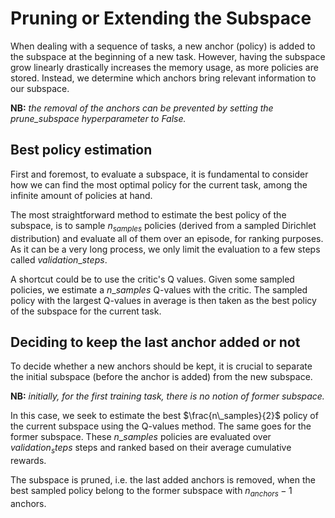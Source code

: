 # Pruning or Extending the Subspace

When dealing with a sequence of tasks, a new anchor (policy) is added to the subspace at the beginning of a new task. However, having the subspace grow linearly drastically increases the memory usage, as more policies are stored. Instead, we determine which anchors bring relevant information to our subspace.

**NB:** *the removal of the anchors can be prevented by setting the prune_subspace hyperparameter to False.*


## Best policy estimation

First and foremost, to evaluate a subspace, it is fundamental to consider how we can find the most optimal policy for the current task, among the infinite amount of policies at hand.

The most straightforward method to estimate the best policy of the subspace, is to sample $n_{samples}$ policies (derived from a sampled Dirichlet distribution) and evaluate all of them over an episode, for ranking purposes. As it can be a very long process, we only limit the evaluation to a few steps called $validation\_steps$.

A shortcut could be to use the critic's Q values. Given some sampled policies, we estimate a $n\_samples$ Q-values with the critic. The sampled policy with the largest Q-values in average is then taken as the best policy of the subspace for the current task.


## Deciding to keep the last anchor added or not

To decide whether a new anchors should be kept, it is crucial to separate the initial subspace (before the anchor is added) from the new subspace.

**NB:** *initially, for the first training task, there is no notion of former subspace.*

In this case, we seek to estimate the best $\frac{n\_samples}{2}$ policy of the current subspace using the Q-values method. The same goes for the former subspace. These $n\_samples$ policies are evaluated over $validation_steps$ steps and ranked based on their average cumulative rewards.

The subspace is pruned, i.e. the last added anchors is removed, when the best sampled policy belong to the former subspace with $n_{anchors} - 1$ anchors.